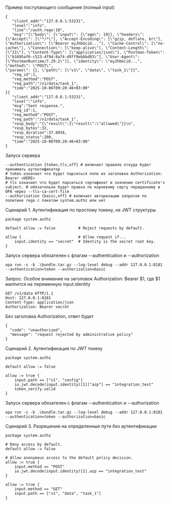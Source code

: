 Пример поступающего сообщения (полный input)
```
{
   "client_addr":"127.0.0.1:53231",
   "level":"info",
   "line":"/auth.rego:10",
   "msg":"{\"body\": {\"input\": {\"age\": 19}}, \"headers\": {\"Accept\": [\"*/*\"], \"Accept-Encoding\": [\"gzip, deflate, br\"], \"Authorization\": [\"Bearer eyJhbGciO..."], \"Cache-Control\": [\"no-cache\"], \"Connection\": [\"keep-alive\"], \"Content-Length\": [\"21\"], \"Content-Type\": [\"application/json\"], \"Postman-Token\": [\"b1695af6-c523-4f94-8a74-d9ff9ebbbd93\"], \"User-Agent\": [\"PostmanRuntime/7.29.2\"]}, \"identity\": \"eyJhbGciO...", \"method\": \"POST\", 
\"params\": {}, \"path\": [\"v1\", \"data\", \"task_1\"]}",
   "req_id":1,
   "req_method":"POST",
   "req_path":"/v1/data/task_1",
   "time":"2025-10-06T09:20:46+03:00"
}{
   "client_addr":"127.0.0.1:53231",
   "level":"info",
   "msg":"Sent response.",
   "req_id":1,
   "req_method":"POST",
   "req_path":"/v1/data/task_1",
   "resp_body":"{\"result\":{\"result\":\"allowed\"}}\n",
   "resp_bytes":32,
   "resp_duration":37.8934,
   "resp_status":200,
   "time":"2025-10-06T09:20:46+03:00"
}
```

Запуск сервера
```
--authentication {token,​tls,​off} # включает правило откуда будет принимать аутентификатор
# token означает что будет парситься поле из заголовка Authorization: Bearer <HERE>
# tls означает что будет парситься сертификат и значение certificate's subject. И обязательно будет правка по корневому серту переданному в OPA через --tls-ca-cert-file
--authorization	{basic,​off} # включает авторизацию запросов по политике rego с пакетом system.authz или нет
```

Сценарий 1. Аутентификация по простому токену, не JWT структуры
```
package system.authz

default allow := false          # Reject requests by default.

allow {                         # Allow request if...
    input.identity == "secret"  # Identity is the secret root key.
}
```
Запуск сервера обязателен с флагам --authentication и --authorization
```
opa run -s -b .\bundle.tar.gz --log-level debug --addr 127.0.0.1:8181 --authentication=token --authorization=basic
```

Запрос. Особое внимание на заголовок Authorization: Bearer $1, где $1 маппится на переменную input.identity
```
GET /v1/data HTTP/1.1
Host: 127.0.0.1:8181
Content-Type: application/json
Authorization: Bearer secret
```

Без заголовка Authorization, ответ будет
```
{
  "code": "unauthorized",
  "message": "request rejected by administrative policy"
}
```

Сценарий 2. Аутентификация по JWT токену
```
package system.authz

default allow := false

allow := true {
	input.path == ["v1", "config"]
	io.jwt.decode(input.identity)[1]["azp"] == "integration_test"
	token_verify.valid
}
```

Запуск сервера обязателен с флагам --authentication и --authorization
```
opa run -s -b .\bundle.tar.gz --log-level debug --addr 127.0.0.1:8181 --authentication=token --authorization=basic
```

Сценарий 3. Разрешение на определенные пути без аутентификации
```
package system.authz

# Deny access by default.
default allow := false

# Allow anonymous access to the default policy decision.
allow := true {
	input.method == "POST"
    io.jwt.decode(input.identity)[1].azp == "integration_test"
}

allow := true {
	input.method == "GET"
	input.path == ["v1", "data", "task_1"]
}
```
